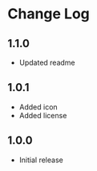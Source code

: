 # Change Log

## 1.1.0

- Updated readme

## 1.0.1

- Added icon
- Added license

## 1.0.0

- Initial release
